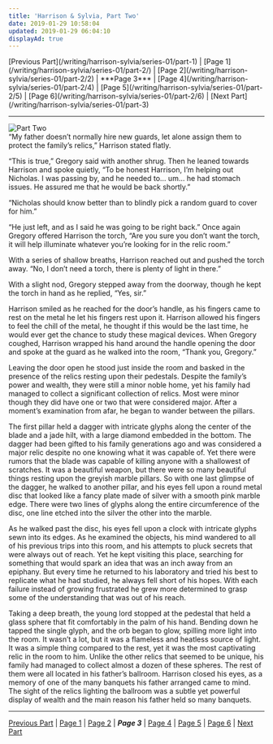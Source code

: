 ```yaml
---
title: 'Harrison & Sylvia, Part Two'
date: 2019-01-29 10:58:04
updated: 2019-01-29 06:04:10
displayAd: true
---
```

<p class="center"> [Previous Part](/writing/harrison-sylvia/series-01/part-1) | [Page 1](/writing/harrison-sylvia/series-01/part-2/) | [Page 2](/writing/harrison-sylvia/series-01/part-2/2) | <span class="current-page">***Page 3***</span> | [Page 4](/writing/harrison-sylvia/series-01/part-2/4) | [Page 5](/writing/harrison-sylvia/series-01/part-2/5) | [Page 6](/writing/harrison-sylvia/series-01/part-2/6) | [Next Part](/writing/harrison-sylvia/series-01/part-3) </p><hr class="clear-both center-fade"/><div class="embedded-image-left"><img src="/writing/harrison-sylvia/series-01/part-2/hs102.jpg" alt="Part Two" style="max-height: 275px;"/></div>“My father doesn’t normally hire new guards, let alone assign them to protect the family’s relics,” Harrison stated flatly.

“This is true,” Gregory said with another shrug.  Then he leaned towards Harrison and spoke quietly, “To be honest Harrison, I’m helping out Nicholas.  I was passing by, and he needed to… um… he had stomach issues.  He assured me that he would be back shortly.”

“Nicholas should know better than to blindly pick a random guard to cover for him.”

“He just left, and as I said he was going to be right back.”  Once again Gregory offered Harrison the torch, “Are you sure you don’t want the torch, it will help illuminate whatever you’re looking for in the relic room.”

With a series of shallow breaths, Harrison reached out and pushed the torch away. “No, I don’t need a torch, there is plenty of light in there.”

With a slight nod, Gregory stepped away from the doorway, though he kept the torch in hand as he replied, “Yes, sir.”

Harrison smiled as he reached for the door’s handle, as his fingers came to rest on the metal he let his fingers rest upon it.  Harrison allowed his fingers to feel the chill of the metal, he thought if this would be the last time, he would ever get the chance to study these magical devices.  When Gregory coughed, Harrison wrapped his hand around the handle opening the door and spoke at the guard as he walked into the room, “Thank you, Gregory.”

Leaving the door open he stood just inside the room and basked in the presence of the relics resting upon their pedestals.  Despite the family’s power and wealth, they were still a minor noble home, yet his family had managed to collect a significant collection of relics.  Most were minor though they did have one or two that were considered major.  After a moment’s examination from afar, he began to wander between the pillars.

The first pillar held a dagger with intricate glyphs along the center of the blade and a jade hilt, with a large diamond embedded in the bottom.  The dagger had been gifted to his family generations ago and was considered a major relic despite no one knowing what it was capable of.  Yet there were rumors that the blade was capable of killing anyone with a shallowest of scratches.  It was a beautiful weapon, but there were so many beautiful things resting upon the greyish marble pillars.  So with one last glimpse of the dagger, he walked to another pillar, and his eyes fell upon a round metal disc that looked like a fancy plate made of silver with a smooth pink marble edge.  There were two lines of glyphs along the entire circumference of the disc, one line etched into the silver the other into the marble.  

As he walked past the disc, his eyes fell upon a clock with intricate glyphs sewn into its edges.  As he examined the objects, his mind wandered to all of his previous trips into this room, and his attempts to pluck secrets that were always out of reach.  Yet he kept visiting this place, searching for something that would spark an idea that was an inch away from an epiphany.  But every time he returned to his laboratory and tried his best to replicate what he had studied, he always fell short of his hopes.  With each failure instead of growing frustrated he grew more determined to grasp some of the understanding that was out of his reach.

Taking a deep breath, the young lord stopped at the pedestal that held a glass sphere that fit comfortably in the palm of his hand.  Bending down he tapped the single glyph, and the orb began to glow, spilling more light into the room.  It wasn’t a lot, but it was a flameless and heatless source of light.  It was a simple thing compared to the rest, yet it was the most captivating relic in the room to him.  Unlike the other relics that seemed to be unique, his family had managed to collect almost a dozen of these spheres.  The rest of them were all located in his father’s ballroom.  Harrison closed his eyes, as a memory of one of the many banquets his father arranged came to mind.  The sight of the relics lighting the ballroom was a subtle yet powerful display of wealth and the main reason his father held so many banquets.<hr class="clear-both center-fade"/><p class="center"> [Previous Part](/writing/harrison-sylvia/series-01/part-1) | [Page 1](/writing/harrison-sylvia/series-01/part-2/) | [Page 2](/writing/harrison-sylvia/series-01/part-2/2) | <span class="current-page">***Page 3***</span> | [Page 4](/writing/harrison-sylvia/series-01/part-2/4) | [Page 5](/writing/harrison-sylvia/series-01/part-2/5) | [Page 6](/writing/harrison-sylvia/series-01/part-2/6) | [Next Part](/writing/harrison-sylvia/series-01/part-3) </p>
